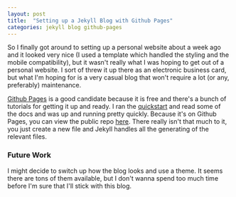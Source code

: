 ```yaml
---
layout: post
title:  "Setting up a Jekyll Blog with Github Pages"
categories: jekyll blog github-pages
---
```


So I finally got around to setting up a personal website about a week ago and it looked very nice (I used a template which handled the styling and the mobile compatibility), but it wasn't really what I was hoping to get out of a personal website. I sort of threw it up there as an electronic business card, but what I'm hoping for is a very casual blog that won't require a lot (or any, preferably) maintenance. 

[Github Pages](https://pages.github.com/) is a good candidate because it is free and there's a bunch of tutorials for getting it up and ready. I ran the [quickstart](https://jekyllrb.com/docs/) and read some of the docs and was up and running pretty quickly. Because it's on Github Pages, you can view the public repo [here](https://github.com/joshuaj004/joshuaj004.github.io). There really isn't that much to it, you just create a new file and Jekyll handles all the generating of the relevant files.

### Future Work

I might decide to switch up how the blog looks and use a theme. It seems there are tons of them available, but I don't wanna spend too much time before I'm sure that I'll stick with this blog. 